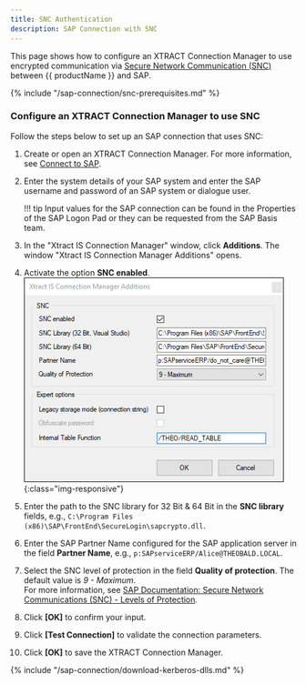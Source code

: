 ```yaml
---
title: SNC Authentication
description: SAP Connection with SNC
---
```


This page shows how to configure an XTRACT Connection Manager to use encrypted communication via [Secure Network Communication (SNC)](https://help.sap.com/doc/saphelp_nw73ehp1/7.31.19/en-US/e6/56f466e99a11d1a5b00000e835363f/content.htm?no_cache=true) between {{ productName }} and SAP.

{% include "/sap-connection/snc-prerequisites.md" %}

### Configure an XTRACT Connection Manager to use SNC

Follow the steps below to set up an SAP connection that uses SNC:

1. Create or open an XTRACT Connection Manager. For more information, see [Connect to SAP](index.md#connect-to-sap).
2. Enter the system details of your SAP system and enter the SAP username and password of an SAP system or dialogue user.  

	!!! tip
		Input values for the SAP connection can be found in the Properties of the SAP Logon Pad or they can be requested from the SAP Basis team.
	
3. In the "Xtract IS Connection Manager" window, click **Additions**. The window "Xtract IS Connection Manager Additions" opens.
4. Activate the option **SNC enabled**.<br>
![SNC](../../assets/images/xis/documentation/sap-connection/snc-connection-manager.png){:class="img-responsive"}
5. Enter the path to the SNC library for 32 Bit & 64 Bit in the **SNC library** fields, e.g., `C:\Program Files (x86)\SAP\FrontEnd\SecureLogin\sapcrypto.dll`.
6. Enter the SAP Partner Name configured for the SAP application server in the field **Partner Name**, e.g., `p:SAPserviceERP/Alice@THEOBALD.LOCAL`.
7. Select the SNC level of protection in the field **Quality of protection**. The default value is *9 - Maximum*. <br>
For more information, see [SAP Documentation: Secure Network Communications (SNC) - Levels of Protection](https://help.sap.com/docs/SAP_NETWEAVER_701/6f3e0bea6c4b101484fcf5305b4d624b/e656f466e99a11d1a5b00000e835363f.html?version=7.01.22#levels-of-protection).
8. Click **[OK]** to confirm your input.
9. Click **[Test Connection]** to validate the connection parameters. 
10. Click **[OK]** to save the XTRACT Connection Manager.

{% include "/sap-connection/download-kerberos-dlls.md" %}
